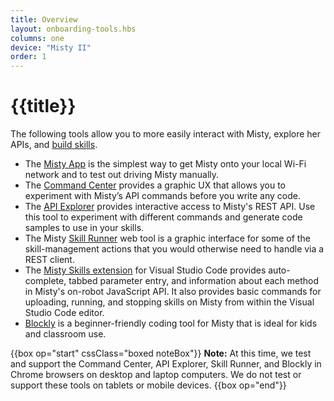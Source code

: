 ```yaml
---
title: Overview
layout: onboarding-tools.hbs
columns: one
device: "Misty II"
order: 1
---
```


# {{title}}

The following tools allow you to more easily interact with Misty, explore her APIs, and [build skills](../../../misty-ii/robot/introduction-to-skills).

* The [Misty App](../../../tools-&-apps/mobile/misty-app) is the simplest way to get Misty onto your local Wi-Fi network and to test out driving Misty manually.
* The [Command Center](../../../tools-&-apps/web-based-tools/command-center) provides a graphic UX that allows you to experiment with Misty’s API commands before you write any code.
* The [API Explorer](../../../tools-&-apps/web-based-tools/api-explorer) provides interactive access to Misty's REST API. Use this tool to experiment with different commands and generate code samples to use in your skills.
* The Misty [Skill Runner](http://sdk.mistyrobotics.com/skill-runner/) web tool is a graphic interface for some of the skill-management actions that you would otherwise need to handle via a REST client.
* The [Misty Skills extension](../../../tools-&-apps/plugins-&-extensions/misty-skills-extension) for Visual Studio Code provides auto-complete, tabbed parameter entry, and information about each method in Misty's on-robot JavaScript API. It also provides basic commands for uploading, running, and stopping skills on Misty from within the Visual Studio Code editor.
* [Blockly](../../../tools-&-apps/web-based-tools/blockly) is a beginner-friendly coding tool for Misty that is ideal for kids and classroom use.

{{box op="start" cssClass="boxed noteBox"}}
**Note:** At this time, we test and support the Command Center, API Explorer, Skill Runner, and Blockly in Chrome browsers on desktop and laptop computers. We do not test or support these tools on tablets or mobile devices.
{{box op="end"}}